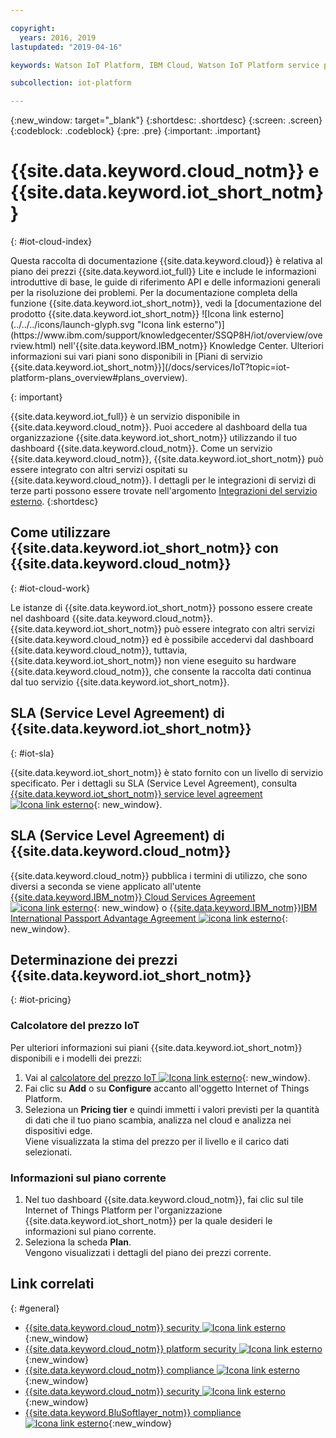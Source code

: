```yaml
---

copyright:
  years: 2016, 2019
lastupdated: "2019-04-16"

keywords: Watson IoT Platform, IBM Cloud, Watson IoT Platform service plans

subcollection: iot-platform

---
```


{:new_window: target="\_blank"}
{:shortdesc: .shortdesc}
{:screen: .screen}
{:codeblock: .codeblock}
{:pre: .pre}
{:important: .important}

# {{site.data.keyword.cloud_notm}} e {{site.data.keyword.iot_short_notm}}
{: #iot-cloud-index}

<p>Questa raccolta di documentazione {{site.data.keyword.cloud}} è relativa al piano dei prezzi {{site.data.keyword.iot_full}} Lite e include le informazioni introduttive di base, le guide di riferimento API e delle informazioni generali per la risoluzione dei problemi.
Per la documentazione completa della funzione {{site.data.keyword.iot_short_notm}}, vedi la [documentazione del prodotto {{site.data.keyword.iot_short_notm}} ![Icona link esterno](../../../icons/launch-glyph.svg "Icona link esterno")](https://www.ibm.com/support/knowledgecenter/SSQP8H/iot/overview/overview.html) nell'{{site.data.keyword.IBM_notm}} Knowledge Center. Ulteriori informazioni sui vari piani sono disponibili in [Piani di servizio {{site.data.keyword.iot_short_notm}}](/docs/services/IoT?topic=iot-platform-plans_overview#plans_overview). 
</p>
{: important}

{{site.data.keyword.iot_full}} è un servizio disponibile in {{site.data.keyword.cloud_notm}}. Puoi accedere al dashboard della tua organizzazione {{site.data.keyword.iot_short_notm}} utilizzando il tuo dashboard {{site.data.keyword.cloud_notm}}. Come un servizio {{site.data.keyword.cloud_notm}}, {{site.data.keyword.iot_short_notm}} può essere integrato con altri servizi ospitati su {{site.data.keyword.cloud_notm}}. I dettagli per le integrazioni di servizi di terze parti possono essere trovate nell'argomento [Integrazioni del servizio esterno](/docs/services/IoT?topic=iot-platform-ref-index#ref-index).
{:shortdesc}

## Come utilizzare {{site.data.keyword.iot_short_notm}} con {{site.data.keyword.cloud_notm}}
{: #iot-cloud-work}

Le istanze di {{site.data.keyword.iot_short_notm}} possono essere create nel dashboard {{site.data.keyword.cloud_notm}}. {{site.data.keyword.iot_short_notm}} può essere integrato con altri servizi {{site.data.keyword.cloud_notm}} ed è possibile accedervi dal dashboard {{site.data.keyword.cloud_notm}}, tuttavia, {{site.data.keyword.iot_short_notm}} non viene eseguito su hardware {{site.data.keyword.cloud_notm}}, che consente la raccolta dati continua dal tuo servizio {{site.data.keyword.iot_short_notm}}.

## SLA (Service Level Agreement) di {{site.data.keyword.iot_short_notm}}
{: #iot-sla}

{{site.data.keyword.iot_short_notm}} è stato fornito con un livello di servizio specificato. Per i dettagli su SLA (Service Level Agreement), consulta [{{site.data.keyword.iot_short_notm}} service level agreement ![Icona link esterno](../../../icons/launch-glyph.svg "Icona link esterno")](https://cloud.ibm.com/docs/overview?topic=overview-zero-downtime#SLAs){: new_window}.

## SLA (Service Level Agreement) di {{site.data.keyword.cloud_notm}}

{{site.data.keyword.cloud_notm}} pubblica i termini di utilizzo, che sono diversi a seconda se viene applicato all'utente [{{site.data.keyword.IBM_notm}} Cloud Services Agreement ![icona link esterno](../../../icons/launch-glyph.svg)](http://www-05.ibm.com/support/operations/files/pdf/csa_us.pdf?cm_mc_uid=65870113399114371461368&cm_mc_sid_50200000=1469524513){: new_window} o [{{site.data.keyword.IBM_notm}}IBM International Passport Advantage Agreement ![icona link esterno](../../../icons/launch-glyph.svg)](https://www.ibm.com/software/passportadvantage/pa_agreements.html){: new_window}.

## Determinazione dei prezzi {{site.data.keyword.iot_short_notm}}
{: #iot-pricing}

### Calcolatore del prezzo IoT
Per ulteriori informazioni sui piani {{site.data.keyword.iot_short_notm}} disponibili e i modelli dei prezzi:
1. Vai al [calcolatore del prezzo IoT ![Icona link esterno](../../../icons/launch-glyph.svg "Icona link esterno")](https://cloud.ibm.com/estimator/review){: new_window}.  
2. Fai clic su **Add** o su **Configure** accanto all'oggetto Internet of Things Platform.
3. Seleziona un **Pricing tier** e quindi immetti i valori previsti per la quantità di dati che il tuo piano scambia, analizza nel cloud e analizza nei dispositivi edge.  
Viene visualizzata la stima del prezzo per il livello e il carico dati selezionati.

### Informazioni sul piano corrente
1. Nel tuo dashboard {{site.data.keyword.cloud_notm}}, fai clic sul tile Internet of Things Platform per l'organizzazione {{site.data.keyword.iot_short_notm}} per la quale desideri le informazioni sul piano corrente.
2. Seleziona la scheda **Plan**.  
Vengono visualizzati i dettagli del piano dei prezzi corrente.

## Link correlati
{: #general}

* [{{site.data.keyword.cloud_notm}} security ![Icona link esterno](../../../icons/launch-glyph.svg "Icona link esterno")](https://cloud.ibm.com/docs/overview?topic=overview-security#security){:new_window}
* [{{site.data.keyword.cloud_notm}} platform security ![Icona link esterno](../../../icons/launch-glyph.svg "Icona link esterno")](https://cloud.ibm.com/docs/overview?topic=overview-security#platform-security){:new_window}
* [{{site.data.keyword.cloud_notm}} compliance ![Icona link esterno](../../../icons/launch-glyph.svg "Icona link esterno")](https://cloud.ibm.com/docs/overview?topic=overview-security#security){:new_window}
* [{{site.data.keyword.cloud_notm}} security ![Icona link esterno](../../../icons/launch-glyph.svg "Icona link esterno")](https://www.ibm.com/cloud/security){:new_window}
* [{{site.data.keyword.BluSoftlayer_notm}} compliance ![Icona link esterno](../../../icons/launch-glyph.svg "Icona link esterno")](https://www.ibm.com/cloud/compliance){:new_window}
